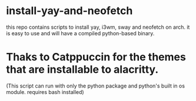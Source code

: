 # install-yay-and-neofetch
this repo contains scripts to install yay, i3wm, sway and neofetch on arch. it is easy to use and will have a compiled python-based binary.

# Thaks to Catppuccin for the themes that are installable to alacritty.

(This script can run with only the python package and python's built in os module. requires bash installed)
